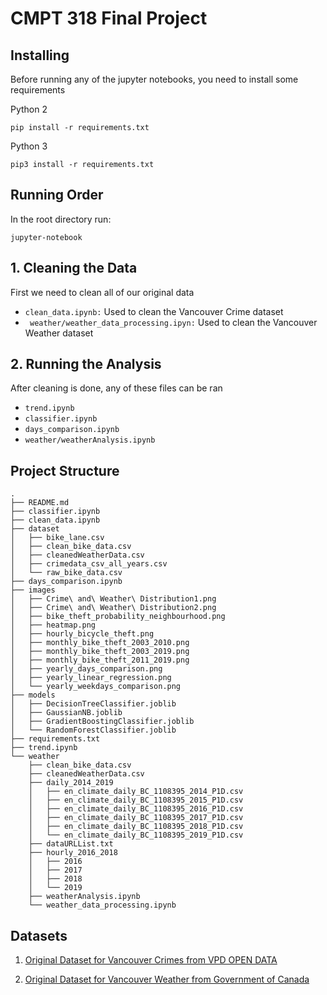 # CMPT 318 Final Project

## Installing

Before running any of the jupyter notebooks, you need to install some requirements

Python 2

```
pip install -r requirements.txt
```

Python 3

```
pip3 install -r requirements.txt
```

## Running Order

In the root directory run:

```
jupyter-notebook
```

## 1. Cleaning the Data

First we need to clean all of our original data

* `clean_data.ipynb:` Used to clean the Vancouver Crime dataset
* ` weather/weather_data_processing.ipyn:` Used to clean the Vancouver Weather dataset

## 2. Running the Analysis

After cleaning is done, any of these files can be ran

* `trend.ipynb` 
* `classifier.ipynb` 
* `days_comparison.ipynb` 
* `weather/weatherAnalysis.ipynb` 

## Project Structure

```
.
├── README.md
├── classifier.ipynb
├── clean_data.ipynb
├── dataset
│   ├── bike_lane.csv
│   ├── clean_bike_data.csv
│   ├── cleanedWeatherData.csv
│   ├── crimedata_csv_all_years.csv
│   └── raw_bike_data.csv
├── days_comparison.ipynb
├── images
│   ├── Crime\ and\ Weather\ Distribution1.png
│   ├── Crime\ and\ Weather\ Distribution2.png
│   ├── bike_theft_probability_neighbourhood.png
│   ├── heatmap.png
│   ├── hourly_bicycle_theft.png
│   ├── monthly_bike_theft_2003_2010.png
│   ├── monthly_bike_theft_2003_2019.png
│   ├── monthly_bike_theft_2011_2019.png
│   ├── yearly_days_comparison.png
│   ├── yearly_linear_regression.png
│   └── yearly_weekdays_comparison.png
├── models
│   ├── DecisionTreeClassifier.joblib
│   ├── GaussianNB.joblib
│   ├── GradientBoostingClassifier.joblib
│   └── RandomForestClassifier.joblib
├── requirements.txt
├── trend.ipynb
└── weather
    ├── clean_bike_data.csv
    ├── cleanedWeatherData.csv
    ├── daily_2014_2019
    │   ├── en_climate_daily_BC_1108395_2014_P1D.csv
    │   ├── en_climate_daily_BC_1108395_2015_P1D.csv
    │   ├── en_climate_daily_BC_1108395_2016_P1D.csv
    │   ├── en_climate_daily_BC_1108395_2017_P1D.csv
    │   ├── en_climate_daily_BC_1108395_2018_P1D.csv
    │   └── en_climate_daily_BC_1108395_2019_P1D.csv
    ├── dataURLList.txt
    ├── hourly_2016_2018
    │   ├── 2016
    │   ├── 2017
    │   ├── 2018
    │   └── 2019
    ├── weatherAnalysis.ipynb
    └── weather_data_processing.ipynb
```

## Datasets

1. [Original Dataset for Vancouver Crimes from VPD OPEN DATA](https://geodash.vpd.ca/opendata/)

2. [Original Dataset for Vancouver Weather from Government of Canada](https://climate.weather.gc.ca/historical_data/search_historic_data_e.html)
